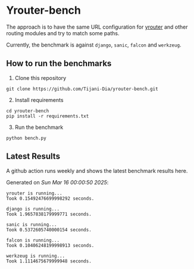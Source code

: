 # Yrouter-bench

The approach is to have the same URL configuration for [yrouter](https://github.com/Tijani-Dia/yrouter) and other routing modules and try to match some paths.

Currently, the benchmark is against `django`, `sanic`, `falcon` and `werkzeug`.

## How to run the benchmarks

1. Clone this repository

```shell
git clone https://github.com/Tijani-Dia/yrouter-bench.git
```

2. Install requirements

```shell
cd yrouter-bench
pip install -r requirements.txt
```

3. Run the benchmark

```shell
python bench.py
```

## Latest Results

A github action runs weekly and shows the latest benchmark results here.

Generated on *Sun Mar 16 00:00:50 2025*:

```shell
yrouter is running...
Took 0.15492476699998292 seconds.

django is running...
Took 1.9657838179999771 seconds.

sanic is running...
Took 0.5372605740000154 seconds.

falcon is running...
Took 0.10406248199998913 seconds.

werkzeug is running...
Took 1.1114675679999948 seconds.

```